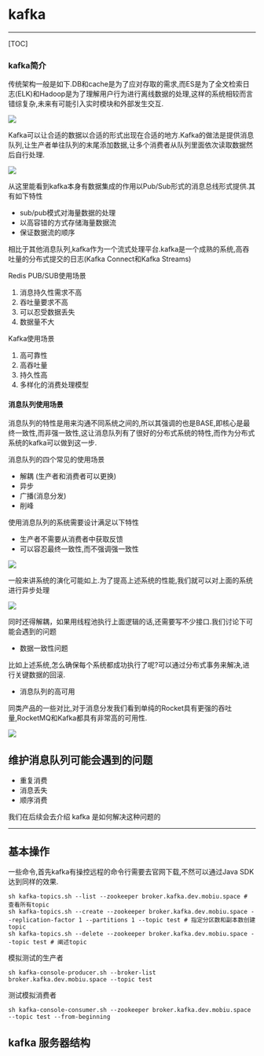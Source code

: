 # kafka

---



[TOC]

### kafka简介

传统架构一般是如下.DB和cache是为了应对存取的需求,而ES是为了全文检索日志(ELK)和Hadoop是为了理解用户行为进行离线数据的处理,这样的系统相较而言错综复杂,未来有可能引入实时模块和外部发生交互.

![](https://pic2.zhimg.com/80/v2-54ce5889e9445f43cc8712443865fce2_720w.jpg?source=1940ef5c)

Kafka可以让合适的数据以合适的形式出现在合适的地方.Kafka的做法是提供消息队列,让生产者单往队列的末尾添加数据,让多个消费者从队列里面依次读取数据然后自行处理.

![](https://pic1.zhimg.com/80/v2-7ddccdcd1e287b0c95a643a040a0afec_720w.jpg?source=1940ef5c)

从这里能看到kafka本身有数据集成的作用以Pub/Sub形式的消息总线形式提供.其有如下特性

- sub/pub模式对海量数据的处理
- 以高容错的方式存储海量数据流
- 保证数据流的顺序

相比于其他消息队列,kafka作为一个流式处理平台.kafka是一个成熟的系统,高吞吐量的分布式提交的日志(Kafka Connect和Kafka Streams)

Redis PUB/SUB使用场景

1. 消息持久性需求不高
2. 吞吐量要求不高
3. 可以忍受数据丢失
4. 数据量不大

Kafka使用场景

1. 高可靠性
2. 高吞吐量
3. 持久性高
4. 多样化的消费处理模型

#### 消息队列使用场景

消息队列的特性是用来沟通不同系统之间的,所以其强调的也是BASE,即核心是最终一致性,而非强一致性,这让消息队列有了很好的分布式系统的特性,而作为分布式系统的kafka可以做到这一步.

消息队列的四个常见的使用场景

- 解耦 (生产者和消费者可以更换)
- 异步
- 广播(消息分发)
- 削峰

使用消息队列的系统需要设计满足以下特性

- 生产者不需要从消费者中获取反馈
- 可以容忍最终一致性,而不强调强一致性

![](https://pic4.zhimg.com/80/v2-2c1b76c33d54ae173e55b0830202cce9_720w.jpg?source=1940ef5c)

一般来讲系统的演化可能如上.为了提高上述系统的性能,我们就可以对上面的系统进行异步处理

![](https://pic1.zhimg.com/80/v2-f7bc2f81a4839f5988b5b1baf60c4c67_720w.jpg?source=1940ef5c)

同时还得解耦，如果用线程池执行上面逻辑的话,还需要写不少接口.我们讨论下可能会遇到的问题

- 数据一致性问题

比如上述系统,怎么确保每个系统都成功执行了呢?可以通过分布式事务来解决,进行关键数据的回滚.

- 消息队列的高可用

同类产品的一些对比,对于消息分发我们看到单纯的Rocket具有更强的吞吐量,RocketMQ和Kafka都具有非常高的可用性.

![](https://pic1.zhimg.com/80/v2-984876e8232372b9e16180c68927a378_720w.jpg?source=1940ef5c)



## 维护消息队列可能会遇到的问题

- 重复消费
- 消息丢失
- 顺序消费

我们在后续会去介绍 kafka 是如何解决这种问题的



---

## 基本操作

一些命令,首先kafka有操控远程的命令行需要去官网下载,不然可以通过Java SDK达到同样的效果.

```shell
sh kafka-topics.sh --list --zookeeper broker.kafka.dev.mobiu.space # 查看所有topic
sh kafka-topics.sh --create --zookeeper broker.kafka.dev.mobiu.space --replication-factor 1 --partitions 1 --topic test # 指定分区数和副本数创建topic
sh kafka-topics.sh --delete --zookeeper broker.kafka.dev.mobiu.space --topic test # 阐述topic
```

模拟测试的生产者

```shell
sh kafka-console-producer.sh --broker-list broker.kafka.dev.mobiu.space --topic test
```

测试模拟消费者

```shell
sh kafka-console-consumer.sh --zookeeper broker.kafka.dev.mobiu.space --topic test --from-beginning
```











## kafka 服务器结构
